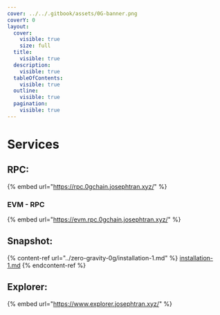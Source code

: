 ```yaml
---
cover: ../../.gitbook/assets/0G-banner.png
coverY: 0
layout:
  cover:
    visible: true
    size: full
  title:
    visible: true
  description:
    visible: true
  tableOfContents:
    visible: true
  outline:
    visible: true
  pagination:
    visible: true
---
```


# Services

## RPC:

{% embed url="https://rpc.0gchain.josephtran.xyz/" %}

### EVM - RPC

{% embed url="https://evm.rpc.0gchain.josephtran.xyz/" %}

## Snapshot:

{% content-ref url="../zero-gravity-0g/installation-1.md" %}
[installation-1.md](../zero-gravity-0g/installation-1.md)
{% endcontent-ref %}

## Explorer:

{% embed url="https://www.explorer.josephtran.xyz/" %}
